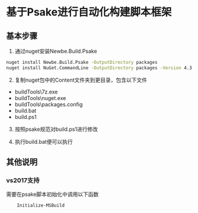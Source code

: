# 基于Psake进行自动化构建脚本框架

## 基本步骤

1. 通过nuget安装Newbe.Build.Psake

  ```cmd
  nuget install Newbe.Build.Psake -OutputDirectory packages
  nuget install NuGet.CommandLine -OutputDirectory packages -Version 4.3.0 
  ```

2. 复制nuget包中的Content文件夹到更目录，包含以下文件

  - buildTools\7z.exe
  - buildTools\nuget.exe
  - buildTools\packages.config
  - build.bat
  - build.ps1

3. 按照psake规范对build.ps1进行修改

4. 执行build.bat便可以执行

## 其他说明

### vs2017支持

需要在psake脚本初始化中调用以下函数

```powershell
    Initialize-MSBuild
```
